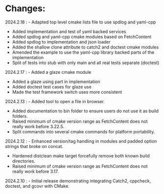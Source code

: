 # Changes:

2024.2.18
:    - Adapted top level cmake lists file to use spdlog and yaml-cpp
- Added implementation and test of yaml backed services
- Added spdlog and yaml-cpp cmake modules based on FetchContent
- Added spdlog to implementation and json loader
- Added the shallow clone attribute to catch2 and doctest cmake modules
- Amended the example to use the yaml-cpp library backed parts of the implementation
- Split of tests into stub with only main and all real tests separate (doctest)

2024.2.17
:    - Added a glaze cmake module
- Added a glaze using part in implementation
- Added doctest test cases for glaze use
- Made the test framework switch uses more consistent

2024.2.13
:    - Added tool to open a file in browser.
- Added documentation to bin folder to ensure users do not use it as build folders.
- Raised minimum of cmake version range as FetchContent does not really work before 3.22.5.
- Split commands into several cmake commands for platform portability.

2024.2.12
:    - Enhanced version/tag handling in modules and padded option strings that broke on concat.
- Hardened distclean make target forcefully remove both known build directories.
- Raised minimum of cmake version range as FetchContent does not really work before 3.17.

2024.2.10
:    - Initial release demonstrating integrating Catch2, cppcheck, doctest, and gcovr with CMake.
